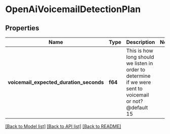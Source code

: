 # OpenAiVoicemailDetectionPlan

## Properties

Name | Type | Description | Notes
------------ | ------------- | ------------- | -------------
**voicemail_expected_duration_seconds** | **f64** | This is how long should we listen in order to determine if we were sent to voicemail or not?  @default 15 | 

[[Back to Model list]](../README.md#documentation-for-models) [[Back to API list]](../README.md#documentation-for-api-endpoints) [[Back to README]](../README.md)


